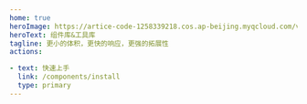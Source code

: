 ```yaml
---
home: true
heroImage: https://artice-code-1258339218.cos.ap-beijing.myqcloud.com/vuepress/element-index.png
heroText: 组件库&工具库
tagline: 更小的体积，更快的响应，更强的拓展性
actions:

- text: 快速上手
  link: /components/install
  type: primary
---
```

